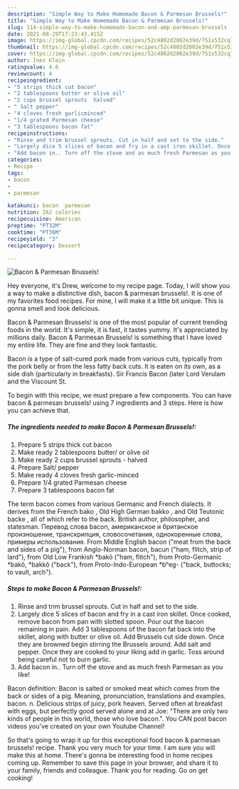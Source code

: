```yaml
---
description: "Simple Way to Make Homemade Bacon & Parmesan Brussels!"
title: "Simple Way to Make Homemade Bacon & Parmesan Brussels!"
slug: 114-simple-way-to-make-homemade-bacon-and-amp-parmesan-brussels
date: 2021-08-29T17:23:43.415Z
image: https://img-global.cpcdn.com/recipes/52c4802d2002e39d/751x532cq70/bacon-parmesan-brussels-recipe-main-photo.jpg
thumbnail: https://img-global.cpcdn.com/recipes/52c4802d2002e39d/751x532cq70/bacon-parmesan-brussels-recipe-main-photo.jpg
cover: https://img-global.cpcdn.com/recipes/52c4802d2002e39d/751x532cq70/bacon-parmesan-brussels-recipe-main-photo.jpg
author: Inez Klein
ratingvalue: 4.6
reviewcount: 4
recipeingredient:
- "5 strips thick cut bacon"
- "2 tablespoons butter or olive oil"
- "2 cups brussel sprouts  halved"
- " Salt pepper"
- "4 cloves fresh garlicminced"
- "1/4 grated Parmesan cheese"
- "3 tablespoons bacon fat"
recipeinstructions:
- "Rinse and trim brussel sprouts. Cut in half and set to the side."
- "Largely dice 5 slices of bacon and fry in a cast iron skillet. Once cooked, remove bacon from pan with slotted spoon. Pour out the bacon remaining in pain. Add 3 tablespoons of the bacon fat back into the skillet, along with butter or olive oil. Add Brussels cut side down. Once they are browned begin stirring the Brussels around. Add salt and pepper. Once they are cooked to your liking add in garlic. Toss around being careful not to burn garlic."
- "Add bacon in.. Turn off the stove and as much fresh Parmesan as you like!"
categories:
- Recipe
tags:
- bacon
- 
- parmesan

katakunci: bacon  parmesan 
nutrition: 262 calories
recipecuisine: American
preptime: "PT32M"
cooktime: "PT36M"
recipeyield: "3"
recipecategory: Dessert

---
```



![Bacon &amp; Parmesan Brussels!](https://img-global.cpcdn.com/recipes/52c4802d2002e39d/751x532cq70/bacon-parmesan-brussels-recipe-main-photo.jpg)

Hey everyone, it's Drew, welcome to my recipe page. Today, I will show you a way to make a distinctive dish, bacon &amp; parmesan brussels!. It is one of my favorites food recipes. For mine, I will make it a little bit unique. This is gonna smell and look delicious.

Bacon &amp; Parmesan Brussels! is one of the most popular of current trending foods in the world. It's simple, it is fast, it tastes yummy. It's appreciated by millions daily. Bacon &amp; Parmesan Brussels! is something that I have loved my entire life. They are fine and they look fantastic.

Bacon is a type of salt-cured pork made from various cuts, typically from the pork belly or from the less fatty back cuts. It is eaten on its own, as a side dish (particularly in breakfasts). Sir Francis Bacon (later Lord Verulam and the Viscount St.


To begin with this recipe, we must prepare a few components. You can have bacon &amp; parmesan brussels! using 7 ingredients and 3 steps. Here is how you can achieve that.

<!--inarticleads1-->

##### The ingredients needed to make Bacon &amp; Parmesan Brussels!:

1. Prepare 5 strips thick cut bacon
1. Make ready 2 tablespoons butter/ or olive oil
1. Make ready 2 cups brussel sprouts - halved
1. Prepare  Salt/ pepper
1. Make ready 4 cloves fresh garlic-minced
1. Prepare 1/4 grated Parmesan cheese
1. Prepare 3 tablespoons bacon fat


The term bacon comes from various Germanic and French dialects. It derives from the French bako , Old High German bakko , and Old Teutonic backe , all of which refer to the back. British author, philosopher, and statesman. Перевод слова bacon, американское и британское произношение, транскрипция, словосочетания, однокоренные слова, примеры использования. From Middle English bacon (&#34;meat from the back and sides of a pig&#34;), from Anglo-Norman bacon, bacun (&#34;ham, flitch, strip of lard&#34;), from Old Low Frankish *bakō (&#34;ham, flitch&#34;), from Proto-Germanic *bakô, *bakkô (&#34;back&#34;), from Proto-Indo-European *bʰeg- (&#34;back, buttocks; to vault, arch&#34;). 

<!--inarticleads2-->

##### Steps to make Bacon &amp; Parmesan Brussels!:

1. Rinse and trim brussel sprouts. Cut in half and set to the side.
1. Largely dice 5 slices of bacon and fry in a cast iron skillet. Once cooked, remove bacon from pan with slotted spoon. Pour out the bacon remaining in pain. Add 3 tablespoons of the bacon fat back into the skillet, along with butter or olive oil. Add Brussels cut side down. Once they are browned begin stirring the Brussels around. Add salt and pepper. Once they are cooked to your liking add in garlic. Toss around being careful not to burn garlic.
1. Add bacon in.. Turn off the stove and as much fresh Parmesan as you like!


Bacon definition: Bacon is salted or smoked meat which comes from the back or sides of a pig. Meaning, pronunciation, translations and examples. bacon. n. Delicious strips of juicy, pork heaven. Served often at breakfast with eggs, but perfectly good served alone and at Joe: &#34;There are only two kinds of people in this world, those who love bacon.&#34;. You CAN post bacon videos you&#39;ve created on your own Youtube Channel! 

So that's going to wrap it up for this exceptional food bacon &amp; parmesan brussels! recipe. Thank you very much for your time. I am sure you will make this at home. There's gonna be interesting food in home recipes coming up. Remember to save this page in your browser, and share it to your family, friends and colleague. Thank you for reading. Go on get cooking!
